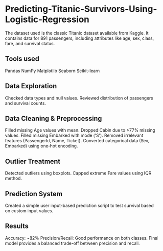 # Predicting-Titanic-Survivors-Using-Logistic-Regression
The dataset used is the classic Titanic dataset available from Kaggle. It contains data for 891 passengers, including attributes like age, sex, class, fare, and survival status.

## Tools used
Pandas
NumPy
Matplotlib 
Seaborn
Scikit-learn

## Data Exploration

Checked data types and null values.
Reviewed distribution of passengers and survival counts.


## Data Cleaning & Preprocessing

Filled missing Age values with mean.
Dropped Cabin due to >77% missing values.
Filled missing Embarked with mode ('S').
Removed irrelevant features (PassengerId, Name, Ticket).
Converted categorical data (Sex, Embarked) using one-hot encoding.


## Outlier Treatment

Detected outliers using boxplots.
Capped extreme Fare values using IQR method.

## Prediction System

Created a simple user input-based prediction script to test survival based on custom input values.

## Results

Accuracy: ~82%
Precision/Recall: Good performance on both classes.
Final model provides a balanced trade-off between precision and recall.
